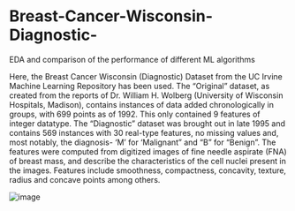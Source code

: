 # Breast-Cancer-Wisconsin-Diagnostic-
EDA and comparison of the performance of different ML algorithms

Here, the Breast Cancer Wisconsin (Diagnostic) Dataset from the UC
Irvine Machine Learning Repository has been used. The “Original” dataset, as created from 
the reports of Dr. William H. Wolberg (University of Wisconsin Hospitals, 
Madison), contains instances of data added chronologically in groups, with 699 
points as of 1992. This only contained 9 features of integer datatype. The 
“Diagnostic” dataset was brought out in late 1995 and contains 569 instances with 
30 real-type features, no missing values and, most notably, the diagnosis- ‘M’ for 
‘Malignant” and “B” for “Benign”. The features were computed from digitized 
images of fine needle aspirate (FNA) of breast mass, and describe the characteristics 
of the cell nuclei present in the images. Features include smoothness, compactness, 
concavity, texture, radius and concave points among others.

![image](https://github.com/user-attachments/assets/4c294cf5-5cf7-497e-a2af-4d6b65f25613)
